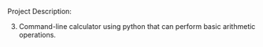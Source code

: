 Project Description:

3. Command-line calculator using python that can perform basic arithmetic operations.
